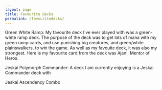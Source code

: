 ```yaml
---
layout: page
title: Favourite Decks
permalink: /favouritedecks/
---
```


Green White Ramp:
My favourite deck I've ever played with was a green-white ramp deck. The purpose of the deck was to get lots of mana with my green ramp cards, and 
use punishing big creatures, and green/white plainswalkers, to win the game. As well as my favouite deck, it was also my strongest. Here is my favourite card from the deck was Ajani, Mentor of Heros. 

Jeskai Polymorph Commander:
A deck I am currently enjoying is a Jeskai Commander deck with 




Jeskai Ascendency Combo 